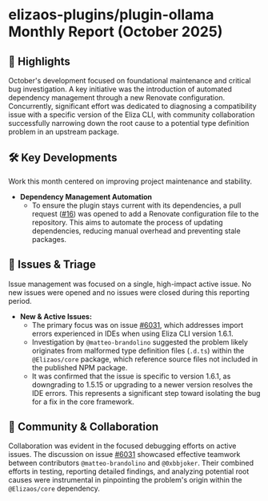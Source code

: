 # elizaos-plugins/plugin-ollama Monthly Report (October 2025)

## 🚀 Highlights
October's development focused on foundational maintenance and critical bug investigation. A key initiative was the introduction of automated dependency management through a new Renovate configuration. Concurrently, significant effort was dedicated to diagnosing a compatibility issue with a specific version of the Eliza CLI, with community collaboration successfully narrowing down the root cause to a potential type definition problem in an upstream package.

## 🛠️ Key Developments
Work this month centered on improving project maintenance and stability.

- **Dependency Management Automation**
  - To ensure the plugin stays current with its dependencies, a pull request ([#16](https://github.com/elizaos-plugins/plugin-ollama/pull/16)) was opened to add a Renovate configuration file to the repository. This aims to automate the process of updating dependencies, reducing manual overhead and preventing stale packages.

## 🐛 Issues & Triage
Issue management was focused on a single, high-impact active issue. No new issues were opened and no issues were closed during this reporting period.

- **New & Active Issues:**
  - The primary focus was on issue [#6031](https://github.com/elizaos-plugins/plugin-ollama/issues/6031), which addresses import errors experienced in IDEs when using Eliza CLI version 1.6.1.
  - Investigation by `@matteo-brandolino` suggested the problem likely originates from malformed type definition files (`.d.ts`) within the `@Elizaos/core` package, which reference source files not included in the published NPM package.
  - It was confirmed that the issue is specific to version 1.6.1, as downgrading to 1.5.15 or upgrading to a newer version resolves the IDE errors. This represents a significant step toward isolating the bug for a fix in the core framework.

## 💬 Community & Collaboration
Collaboration was evident in the focused debugging efforts on active issues. The discussion on issue [#6031](https://github.com/elizaos-plugins/plugin-ollama/issues/6031) showcased effective teamwork between contributors `@matteo-brandolino` and `@0xbbjoker`. Their combined efforts in testing, reporting detailed findings, and analyzing potential root causes were instrumental in pinpointing the problem's origin within the `@Elizaos/core` dependency.